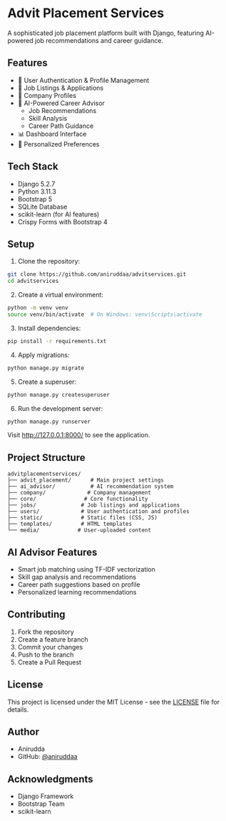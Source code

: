 # Advit Placement Services

A sophisticated job placement platform built with Django, featuring AI-powered job recommendations and career guidance.

## Features

- 👥 User Authentication & Profile Management
- 💼 Job Listings & Applications
- 🏢 Company Profiles
- 🤖 AI-Powered Career Advisor
  - Job Recommendations
  - Skill Analysis
  - Career Path Guidance
- 📊 Dashboard Interface
- 🎯 Personalized Preferences

## Tech Stack

- Django 5.2.7
- Python 3.11.3
- Bootstrap 5
- SQLite Database
- scikit-learn (for AI features)
- Crispy Forms with Bootstrap 4

## Setup

1. Clone the repository:
```bash
git clone https://github.com/aniruddaa/advitservices.git
cd advitservices
```

2. Create a virtual environment:
```bash
python -m venv venv
source venv/bin/activate  # On Windows: venv\Scripts\activate
```

3. Install dependencies:
```bash
pip install -r requirements.txt
```

4. Apply migrations:
```bash
python manage.py migrate
```

5. Create a superuser:
```bash
python manage.py createsuperuser
```

6. Run the development server:
```bash
python manage.py runserver
```

Visit http://127.0.0.1:8000/ to see the application.

## Project Structure

```
advitplacementservices/
├── advit_placement/      # Main project settings
├── ai_advisor/           # AI recommendation system
├── company/             # Company management
├── core/               # Core functionality
├── jobs/              # Job listings and applications
├── users/             # User authentication and profiles
├── static/            # Static files (CSS, JS)
├── templates/         # HTML templates
└── media/            # User-uploaded content
```

## AI Advisor Features

- Smart job matching using TF-IDF vectorization
- Skill gap analysis and recommendations
- Career path suggestions based on profile
- Personalized learning recommendations

## Contributing

1. Fork the repository
2. Create a feature branch
3. Commit your changes
4. Push to the branch
5. Create a Pull Request

## License

This project is licensed under the MIT License - see the [LICENSE](LICENSE) file for details.

## Author

- Anirudda
- GitHub: [@aniruddaa](https://github.com/aniruddaa)

## Acknowledgments

- Django Framework
- Bootstrap Team
- scikit-learn